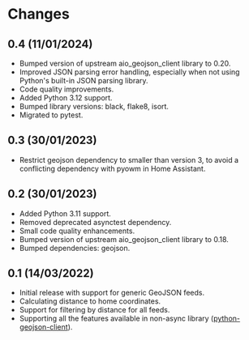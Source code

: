 # Changes

## 0.4 (11/01/2024)
* Bumped version of upstream aio_geojson_client library to 0.20.
* Improved JSON parsing error handling, especially when not using Python's built-in JSON parsing library.
* Code quality improvements.
* Added Python 3.12 support.
* Bumped library versions: black, flake8, isort.
* Migrated to pytest.

## 0.3 (30/01/2023)
* Restrict geojson dependency to smaller than version 3, to avoid a conflicting 
  dependency with pyowm in Home Assistant.

## 0.2 (30/01/2023)
* Added Python 3.11 support.
* Removed deprecated asynctest dependency.
* Small code quality enhancements.
* Bumped version of upstream aio_geojson_client library to 0.18.
* Bumped dependencies: geojson.

## 0.1 (14/03/2022)
* Initial release with support for generic GeoJSON feeds.
* Calculating distance to home coordinates.
* Support for filtering by distance for all feeds.
* Supporting all the features available in non-async library 
  ([python-geojson-client](https://github.com/exxamalte/python-geojson-client)).

